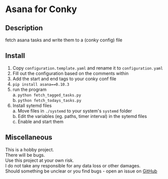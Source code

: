 # Asana for Conky

## Description

fetch asana tasks and write them to a (conky config) file

## Install

1. Copy `configuration.template.yaml` and rename it to `configuration.yaml`
2. Fill out the configuration based on the comments within
3. Add the start and end tags to your conky conf file
4. `pip install asana==0.10.3`
5. run the program  
  a. `python fetch_tagged_tasks.py`   
  b. `python fetch_todays_tasks.py`
6. Install sytemd files  
  a. Move files in `./systemd` to your system's `systemd` folder  
  b. Edit the variables (eg. paths, timer interval) in the sytemd files  
  c. Enable and start them  

## Miscellaneous

This is a hobby project.  
There will be bugs.  
Use this project at your own risk.  
I do not take any responsible for any data loss or other damages.  
Should something be unclear or you find bugs - open an issue on [GitHub](https://github.com/TomLouisKeller/asana_conky)
